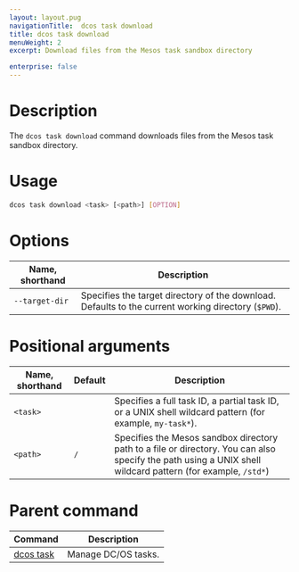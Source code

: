 ```yaml
---
layout: layout.pug
navigationTitle:  dcos task download
title: dcos task download
menuWeight: 2
excerpt: Download files from the Mesos task sandbox directory

enterprise: false
---
```


# Description
The `dcos task download` command downloads files from the Mesos task sandbox directory.

# Usage

```bash
dcos task download <task> [<path>] [OPTION]
```

# Options

| Name, shorthand |  Description |
|---------|-------------|
| `--target-dir`   | Specifies the target directory of the download. Defaults to the current working directory (`$PWD`). |


# Positional arguments

| Name, shorthand | Default | Description |
|---------|-------------|-------------|
| `<task>`   |             | Specifies a full task ID, a partial task ID, or a UNIX shell wildcard pattern (for example, `my-task*`). |
| `<path>`   |     `/`      | Specifies the Mesos sandbox directory path to a file or directory. You can also specify the path using a UNIX shell wildcard pattern (for example, `/std*`)|

# Parent command

| Command | Description |
|---------|-------------|
| [dcos task](/mesosphere/dcos/2.1/cli/command-reference/dcos-task/)   | Manage DC/OS tasks. |
